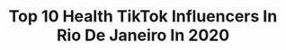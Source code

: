 ---
title: Top 10 Health TikTok Influencers In Rio De Janeiro In 2020
description: >-
  Find top health TikTok influencers in Rio De Janeiro in 2020. Most popular hashtags: #juntosvamosvencer #amigos #dueto #disney.
platform: TikTok
profiles:
  - username: "moreno_dix"
    fullname: >-
      Sandro Gomez
    location: "Brazil"
    followers: 30708
    engagement: 1702
    commentsToLikes: 0.046430
    id: ck9ep932krkit0j78qjskpr4y
    verified: false
    hashtags: "#kakashi, #america, #lasanha, #esposa"
  - username: "luizalahass"
    fullname: >-
      luiza
    location: "Brazil"
    followers: 148309
    engagement: 2943
    commentsToLikes: 0.024838
    id: ck931bchodxuh0j78nc3jc6ho
    verified: false
    hashtags: ""
  - username: "fofuxaasc"
    fullname: >-
      Angélica cruzz
    location: "Brazil"
    followers: 5653
    engagement: 1122
    commentsToLikes: 0.137454
    id: ck9glch97nkvg0j78pba8kbgn
    verified: false
    hashtags: "#maiaraemaraisaoficial, #selfiecomemoji, #virahomem, #dueto"
  - username: "sergioviolinist"
    fullname: >-
      Sérgio Neto
    location: "Brazil"
    followers: 21184
    engagement: 1822
    commentsToLikes: 0.072491
    id: ck8s5b74nf32b0j78a19k11cx
    verified: false
    hashtags: "#confian, #4y, #dueto, #ajeitaacoluna"
  - username: "danielnettoo"
    fullname: >-
      Daniel Netto
    location: "Brazil"
    followers: 1563358
    engagement: 3053
    commentsToLikes: 0.005430
    id: ck94nrk6w805k0j78gq4ry3kk
    verified: true
    hashtags: "#ps4justdance20, #futurochallenge, #comomeusignoestuda"
  - username: "nenasecrets"
    fullname: >-
      nena 
    location: "Brazil"
    followers: 16082
    engagement: 1717
    commentsToLikes: 0.033805
    id: ck8opw7km4xg00j78w6h4lxds
    verified: false
    hashtags: "#uniter, #nanana, #heyoobjeong, #sharpay"
  - username: "_luizapecanha"
    fullname: >-
      Luiza Pecanha
    location: "Brazil"
    followers: 62850
    engagement: 1243
    commentsToLikes: 0.018754
    id: cka637oim36dc0i78tzab7733
    verified: false
    hashtags: "#quarantine, #amigas, #disney, #cabelo"
  - username: "dracamila"
    fullname: >-
      Camila Rodrigues
    location: "Brazil"
    followers: 10022
    engagement: 1078
    commentsToLikes: 0.027843
    id: cka0vd8q9xzef0i78h1wtl6b6
    verified: false
    hashtags: "#dentistry, #paiator, #odontix, #dentesneonatais"
  - username: "kdkgomes"
    fullname: >-
      Kaduk Gomes
    location: "Brazil"
    followers: 2668
    engagement: 1580
    commentsToLikes: 0.031278
    id: ckamowwjtawqw0i78x0cvm7op
    verified: false
    hashtags: "#ninfeta, #whatsapp, #onchallenge, #sowhat"
  - username: "claratostes"
    fullname: >-
      clara tostesss
    location: "Brazil"
    followers: 1024543
    engagement: 1371
    commentsToLikes: 0.010803
    id: ck81t1pczus2h0j7852x7hhd2
    verified: false
    hashtags: "#nasa, #duet, #greenscreen, #juntosvamosvencer"
---
